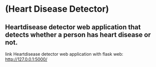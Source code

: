 # (Heart Disease Detector)

## Heartdisease detector web application that detects whether a person has heart disease or not.

link Heartdisease detector web application with flask web: http://127.0.0.1:5000/
